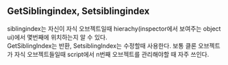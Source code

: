 ## GetSiblingindex, Setsiblingindex
siblingindex는 자신이 자식 오브젝트일때 hierachy(inspector에서 보여주는 object ui)에서 몇번째에 위치하는지 알 수 있다.   
GetSiblingIndex는 반환, SetsiblingIndex는 수정할때 사용한다.    보통 클론 오브젝트가 자식 오브젝트들일때 script에서 n번째 오브젝트를 관리해야할 때 자주 쓰인다.
   
   

